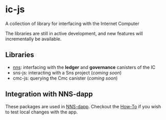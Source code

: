 # ic-js

A collection of library for interfacing with the Internet Computer

The libraries are still in active development, and new features will incrementally be available.

## Libraries

- [nns](/packages/nns): interfacing with the **ledger** and **governance** canisters of the IC
- sns-js: interacting with a Sns project (_coming soon_)
- cmc-js: querying the Cmc canister (_coming soon_)

## Integration with NNS-dapp

These packages are used in [NNS-dapp](https://github.com/dfinity/nns-dapp/). Checkout the [How-To](/HOWTO.md) if you wish to test local changes with the app.
